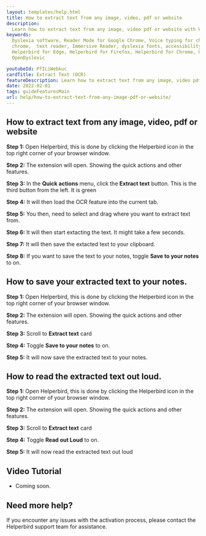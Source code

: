 ```yaml
---
layout: templates/help.html
title: How to extract text from any image, video, pdf or website
description:
  Learn how to extract text from any image, video pdf or website with Helperbirds OCR feature extension.
keywords:
  Dyslexia software, Reader Mode for Google Chrome, Voice typing for chrome, Text to speech for
  chrome,  text reader, Immersive Reader, dyslexia fonts, accessibility software, dyslexia software,
  Helperbird for Edge, Helperbird for Firefox, Helperbird for Chrome, Opendyslexic for Chrome,
  OpenDyslexic

youtubeId: PfILiWebkuc
cardTitle: Extract Text (OCR)
featureDescription: Learn how to extract text from any image, video pdf or website with Helperbirds OCR feature extension.
date: 2022-02-01
tags: guideFeaturesMain
url: help/how-to-extract-text-from-any-image-pdf-or-website/
---
```





## How to extract text from any image, video, pdf or website

**Step 1:** Open Helperbird, this is done by clicking the Helperbird icon in the top right corner of your browser window.

**Step 2:** The extension will open. Showing the quick actions and other features.

**Step 3:** In the **Quick actions** menu, click the **Extract text** button. This is the third button from the left. It is green

**Step 4:** It will then load the OCR feature into the current tab.

**Step 5:** You then, need to select and drag where you want to extract text from.

**Step 6:** It will then start extacting the text. It might take a few seconds.

**Step 7:** It will then save the extacted text to your clipboard.

**Step 8:** If you want to save the text to your notes, toggle **Save to your notes** to on.




## How to save your extracted text to your notes.

**Step 1:** Open Helperbird, this is done by clicking the Helperbird icon in the top right corner of your browser window.

**Step 2:** The extension will open. Showing the quick actions and other features.

**Step 3:** Scroll to  **Extract text** card

**Step 4:** Toggle **Save to your notes** to on.

**Step 5:** It will now save the extracted text to your notes.



## How to read the extracted text out loud.

**Step 1:** Open Helperbird, this is done by clicking the Helperbird icon in the top right corner of your browser window.

**Step 2:** The extension will open. Showing the quick actions and other features.

**Step 3:** Scroll to  **Extract text** card

**Step 4:** Toggle **Read out Loud** to on.

**Step 5:** It will now  read the extracted text out loud



## Video Tutorial

- Coming soon.

## Need more help?

If you encounter any issues with the activation process, please contact the Helperbird support team for assistance.




